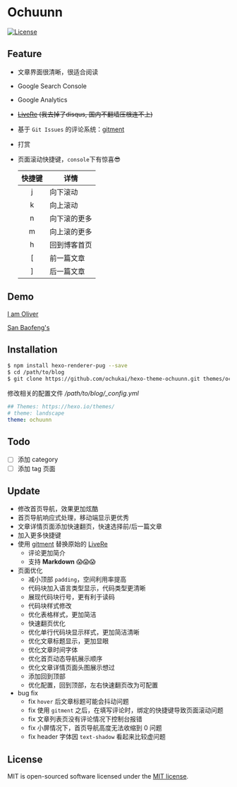 Ochuunn
=======

[![License](https://img.shields.io/badge/license-MIT-blue.svg)](http://opensource.org/licenses/MIT)

Feature
-------

* 文章界面很清晰，很适合阅读
* Google Search Console
* Google Analytics
* ~~[LiveRe](https://livere.com/) (我去掉了disqus, 国内不翻墙压根连不上)~~
* 基于 `Git Issues` 的评论系统：[gitment](https://github.com/imsun/gitment)
* 打赏
* 页面滚动快捷键，`console`下有惊喜😎

	| 快捷键 | 详情		|
	|:-----:|-----------|
	| j 	| 向下滚动	|
	| k 	| 向上滚动	|
	| n 	| 向下滚的更多|
	| m 	| 向上滚的更多|
	| h 	| 回到博客首页|
	| [ 	| 前一篇文章	|
	| ] 	| 后一篇文章	|

Demo
----

[I am Oliver](http://ochukai.me)

[San Baofeng's](https://sanbf.cn)

Installation
------------

```Bash
$ npm install hexo-renderer-pug --save
$ cd /path/to/blog
$ git clone https://github.com/ochukai/hexo-theme-ochuunn.git themes/ochuunn
```

修改相关的配置文件 */path/to/blog/_config.yml*

```yml
## Themes: https://hexo.io/themes/
# theme: landscape
theme: ochuunn
```

Todo
----

- [ ] 添加 category
- [ ] 添加 tag 页面

Update
------

- 修改首页导航，效果更加炫酷
- 首页导航响应式处理，移动端显示更优秀
- 文章详情页面添加快速翻页，快速选择前/后一篇文章
- 加入更多快捷键
- 使用 [gitment](https://github.com/imsun/gitment) 替换原始的 [LiveRe](https://livere.com/)
	- 评论更加简介
	- 支持 **Markdown** 😱😱😱
- 页面优化
	- 减小顶部 `padding`，空间利用率提高
	- 代码块加入语言类型显示，代码类型更清晰
	- 展现代码块行号，更有利于读码
	- 代码块样式修改
	- 优化表格样式，更加简洁
	- 快速翻页优化
	- 优化单行代码块显示样式，更加简洁清晰
	- 优化文章标题显示，更加显眼
	- 优化文章时间字体
	- 优化首页动态导航展示顺序
    - 优化文章详情页面头图展示想过
    - 添加回到顶部
    - 优化配置，回到顶部，左右快速翻页改为可配置
- bug fix
	- fix `hover` 后文章标题可能会抖动问题
	- fix 使用 `gitment` 之后，在填写评论时，绑定的快捷键导致页面滚动问题
	- fix 文章列表页没有评论情况下控制台报错
	- fix 小屏情况下，首页导航高度无法收缩到 0 问题
	- fix header 字体因 `text-shadow` 看起来比较虚问题

License
-------

MIT is open-sourced software licensed under the [MIT license](http://opensource.org/licenses/MIT).
